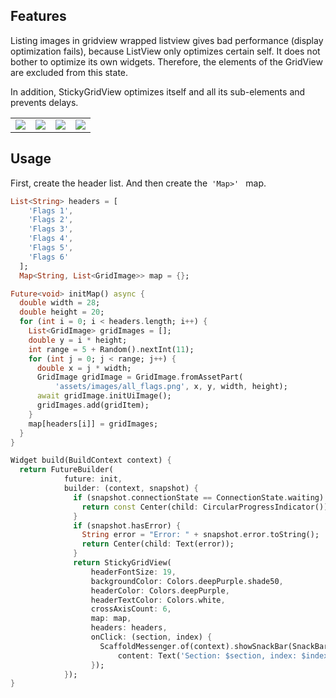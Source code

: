 <!-- 
This README describes the package. If you publish this package to pub.dev,
this README's contents appear on the landing page for your package.

For information about how to write a good package README, see the guide for
[writing package pages](https://dart.dev/guides/libraries/writing-package-pages). 

For general information about developing packages, see the Dart guide for
[creating packages](https://dart.dev/guides/libraries/create-library-packages)
and the Flutter guide for
[developing packages and plugins](https://flutter.dev/developing-packages). 
-->

## Features

Listing images in gridview wrapped listview gives bad performance (display optimization fails),
because ListView only optimizes certain self. It does not bother to optimize its own widgets.
Therefore, the elements of the GridView are excluded from this state.

In addition, StickyGridView optimizes itself and all its sub-elements and prevents delays.

<table>
  <tr>
    <td><img src="https://github.com/fcenesiz/sticky_grid_view/blob/main/test_sticky.gif" align="center" /></td>
    <td><img src="https://github.com/fcenesiz/sticky_grid_view/blob/main/ss1.png" align="center" /></td>
    <td><img src="https://github.com/fcenesiz/sticky_grid_view/blob/main/ss2.png" align="center"  /></td>
    <td><img src="https://github.com/fcenesiz/sticky_grid_view/blob/main/ss3.png" align="center"  /></td>
  </tr>
</table>

## Usage

<p>First, create the header list. And then create the<code> 'Map<String, List<GridImage>>' </code>  map.</p>
    
```dart
List<String> headers = [
    'Flags 1',
    'Flags 2',
    'Flags 3',
    'Flags 4',
    'Flags 5',
    'Flags 6'
  ];
  Map<String, List<GridImage>> map = {};
```

```dart
Future<void> initMap() async {
  double width = 28;
  double height = 20;
  for (int i = 0; i < headers.length; i++) {
    List<GridImage> gridImages = [];
    double y = i * height;
    int range = 5 + Random().nextInt(11);
    for (int j = 0; j < range; j++) {
      double x = j * width;
      GridImage gridImage = GridImage.fromAssetPart(
          'assets/images/all_flags.png', x, y, width, height);
      await gridImage.initUiImage();
      gridImages.add(gridItem);
    }
    map[headers[i]] = gridImages;
  }
}
```
    
```dart
Widget build(BuildContext context) {
  return FutureBuilder(
            future: init,
            builder: (context, snapshot) {
              if (snapshot.connectionState == ConnectionState.waiting) {
                return const Center(child: CircularProgressIndicator());
              }
              if (snapshot.hasError) {
                String error = "Error: " + snapshot.error.toString();
                return Center(child: Text(error));
              }
              return StickyGridView(
                  headerFontSize: 19,
                  backgroundColor: Colors.deepPurple.shade50,
                  headerColor: Colors.deepPurple,
                  headerTextColor: Colors.white,
                  crossAxisCount: 6,
                  map: map,
                  headers: headers,
                  onClick: (section, index) {
                    ScaffoldMessenger.of(context).showSnackBar(SnackBar(
                        content: Text('Section: $section, index: $index , header: ${headers[section]}'), duration: const Duration(milliseconds: 500),));
                  });
            });
}
```
